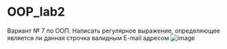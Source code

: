 # OOP_lab2
Вариант № 7 по ООП. Написать регулярное выражение, определяющее является ли данная строчка валидным E-mail адресом
![image](https://github.com/Tylpele/OOP_lab2/assets/117898725/404356d5-e28d-4442-bdb5-dcd1fea27df0)
